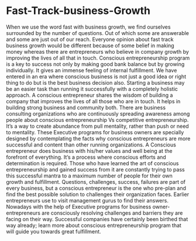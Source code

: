 # Fast-Track-business-Growth
When we use the word fast with business growth, we find ourselves surrounded by the number of questions. Out of which some are answerable and some are just out of our reach. Everyone opinion about fast track business growth would be different because of some belief in making money whereas there are entrepreneurs who believe in company growth by improving the lives of all that in touch.   Conscious entrepreneurship program is a key to success not only by making good bank balance but by growing individually. It gives an immense feeling of internal fulfillment. We have entered in an era where conscious business is not just a good idea or right thing to do but is the best business decision also.   Starting a business may be an easier task than running it successfully with a completely holistic approach. A conscious entrepreneur shares the wisdom of building a company that improves the lives of all those who are in touch. It helps in building strong business and community both. There are business consulting organizations who are continuously spreading awareness among people about conscious entrepreneurship Vs competitive entrepreneurship. It’s a way to create abundance from pull mentality, rather than push or need to mentality. These Executive programs for business owners are specially designed by contemplating the facts why conscious entrepreneurs are more successful and content than other running organizations.   A Conscious entrepreneur does business with his/her values and well being at the forefront of everything. It’s a process where conscious efforts and determination is required. Those who have learned the art of conscious entrepreneurship and gained success from it are constantly trying to pass this successful mantra to a maximum number of people for their own growth and fulfillment. Questions, challenges, success, failures are part of every business, but a conscious entrepreneur is the one who pre-plan and find the best possible solution to challenges their organization faces. Earlier entrepreneurs use to visit management gurus to find their answers. Nowadays with the help of Executive programs for business owner-entrepreneurs are consciously resolving challenges and barriers they are facing on their way. Successful companies have certainly been birthed that way already; learn more about conscious entrepreneurship program that will guide you towards great fulfillment. 
